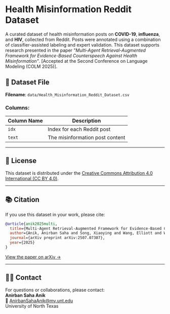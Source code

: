 # Health Misinformation Reddit Dataset

A curated dataset of health misinformation posts on **COVID-19**, **influenza**, and **HIV**, collected from Reddit. Posts were annotated using a combination of classifier-assisted labeling and expert validation. This dataset supports research presented in the paper _"Multi-Agent Retrieval-Augmented Framework for Evidence-Based Counterspeech Against Health Misinformation"_. [Accepted at the Second Conference on Language Modeling (COLM 2025)].

## 📁 Dataset File

**Filename**: `data/Health_Misinformation_Reddit_Dataset.csv`

### Columns:

| Column Name | Description |
|-------------|-------------|
| `idx`      | Index for each Reddit post |
| `text`     | The misinformation post content |

---

## 📜 License

This dataset is distributed under the [Creative Commons Attribution 4.0 International (CC BY 4.0)](https://creativecommons.org/licenses/by/4.0/).

---

## 📚 Citation

If you use this dataset in your work, please cite:

```bibtex
@article{anik2025multi,
  title={Multi-Agent Retrieval-Augmented Framework for Evidence-Based Counterspeech Against Health Misinformation},
  author={Anik, Anirban Saha and Song, Xiaoying and Wang, Elliott and Wang, Bryan and Yarimbas, Bengisu and Hong, Lingzi},
  journal={arXiv preprint arXiv:2507.07307},
  year={2025}
}
```

[View the paper on arXiv →](https://arxiv.org/abs/2507.07307)

---

## 👨‍💻 Contact

For questions or collaborations, please contact:  
**Anirban Saha Anik**  
📧 AnirbanSahaAnik@my.unt.edu  
University of North Texas
